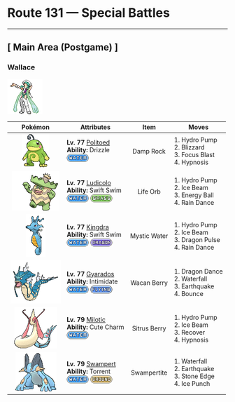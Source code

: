 # Route 131 — Special Battles

---

## [ Main Area (Postgame) ]


### Wallace

![Wallace](../../assets/important_trainers/wallace.png "Wallace")

| Pokémon | Attributes | Item | Moves |
|:-------:|------------|:----:|-------|
| ![Politoed](../../assets/sprites/politoed/front.gif "Politoed: The curled hair on Politoed’s head is proof of its status as a king. It is said that the longer and more curled the hair, the more respect this Pokémon earns from its peers.") | **Lv. 77** [Politoed](../../pokemon/politoed.md)<br>**Ability:** Drizzle<br>![water](../../assets/types/water.png) | Damp Rock | 1. Hydro Pump<br>2. Blizzard<br>3. Focus Blast<br>4. Hypnosis |
| ![Ludicolo](../../assets/sprites/ludicolo/front.gif "Ludicolo: Upon hearing an upbeat and cheerful rhythm, the cells in Ludicolo’s body become very energetic and active. Even in battle, this Pokémon will exhibit an amazing amount of power.") | **Lv. 77** [Ludicolo](../../pokemon/ludicolo.md)<br>**Ability:** Swift Swim<br>![water](../../assets/types/water.png) ![grass](../../assets/types/grass.png) | Life Orb | 1. Hydro Pump<br>2. Ice Beam<br>3. Energy Ball<br>4. Rain Dance |
| ![Kingdra](../../assets/sprites/kingdra/front.gif "Kingdra: Kingdra sleeps on the seafloor where it is otherwise devoid of life. When a storm arrives, the Pokémon is said to awaken and wander about in search of prey.") | **Lv. 77** [Kingdra](../../pokemon/kingdra.md)<br>**Ability:** Swift Swim<br>![water](../../assets/types/water.png) ![dragon](../../assets/types/dragon.png) | Mystic Water | 1. Hydro Pump<br>2. Ice Beam<br>3. Dragon Pulse<br>4. Rain Dance |
| ![Gyarados](../../assets/sprites/gyarados/front.gif "Gyarados: Once Gyarados goes on a rampage, its ferociously violent blood doesn’t calm until it has burned everything down. There are records of this Pokémon’s rampages lasting a whole month.") | **Lv. 77** [Gyarados](../../pokemon/gyarados.md)<br>**Ability:** Intimidate<br>![water](../../assets/types/water.png) ![flying](../../assets/types/flying.png) | Wacan Berry | 1. Dragon Dance<br>2. Waterfall<br>3. Earthquake<br>4. Bounce |
| ![Milotic](../../assets/sprites/milotic/front.gif "Milotic: Milotic live at the bottom of large lakes. When this Pokémon’s body glows a vivid pink, it releases a pulsing wave of energy that brings soothing calm to troubled hearts.") | **Lv. 79** [Milotic](../../pokemon/milotic.md)<br>**Ability:** Cute Charm<br>![water](../../assets/types/water.png) | Sitrus Berry | 1. Hydro Pump<br>2. Ice Beam<br>3. Recover<br>4. Hypnosis |
| ![Swampert](../../assets/sprites/swampert/front.gif "Swampert: Swampert predicts storms by sensing subtle differences in the sounds of waves and tidal winds with its fins. If a storm is approaching, it piles up boulders to protect itself.") | **Lv. 79** [Swampert](../../pokemon/swampert.md)<br>**Ability:** Torrent<br>![water](../../assets/types/water.png) ![ground](../../assets/types/ground.png) | Swampertite | 1. Waterfall<br>2. Earthquake<br>3. Stone Edge<br>4. Ice Punch |

